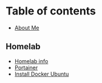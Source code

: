 # Table of contents

* [About Me](README.md)

## Homelab

* [Homelab info](homelab/homelab.md)
* [Portainer](homelab/portainer.md)
* [Install Docker Ubuntu](homelab/install-docker-ubuntu.md)
